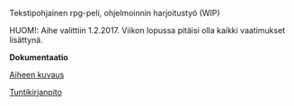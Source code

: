 Tekstipohjainen rpg-peli, ohjelmoinnin harjoitustyö (WIP)

HUOM!: Aihe valittiin 1.2.2017. Viikon lopussa pitäisi olla kaikki vaatimukset lisättynä.

**Dokumentaatio**

[Aiheen kuvaus](dokumentaatio/aiheenKuvausJaRakenne.md)

[Tuntikirjanpito](dokumentaatio/tuntikirjanpito.md)
